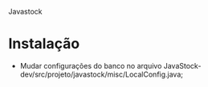 Javastock

# Instalação
- Mudar configurações do banco no arquivo JavaStock-dev/src/projeto/javastock/misc/LocalConfig.java;
